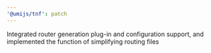 ```yaml
---
'@umijs/tnf': patch
---
```


Integrated router generation plug-in and configuration support, and implemented the function of simplifying routing files
